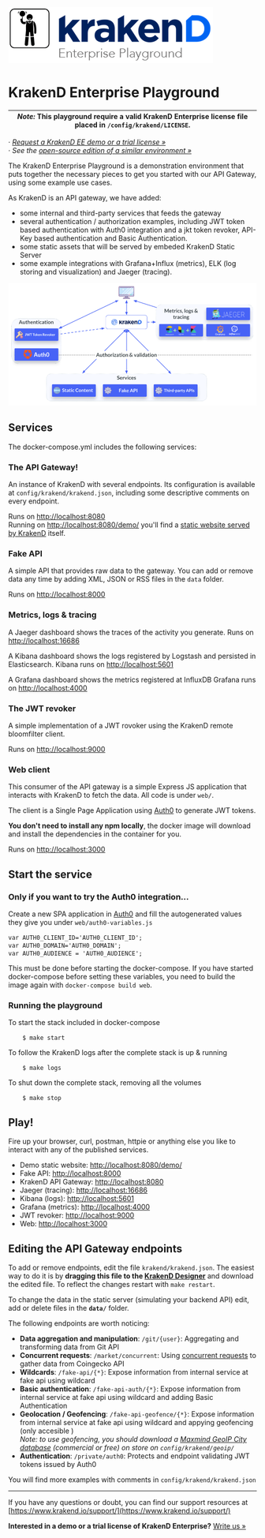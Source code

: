![KrakenD Playground logo](logo.png)

# KrakenD Enterprise Playground

 | _Note:_ **This playground require a valid KrakenD Enterprise license file placed in `/config/krakend/LICENSE`.** |
| --- |

· _[Request a KrakenD EE demo or a trial license »](https://www.krakend.io/enterprise/#contact-sales)_ \
· _See the [open-source edition of a similar environment »](https://github.com/devopsfaith/krakend-playground)_

The KrakenD Enterprise Playground is a demonstration environment that puts together the necessary pieces to get you started with our API Gateway, using some example use cases.

As KrakenD is an API gateway, we have added:
- some internal and third-party services that feeds the gateway
- several authentication / authorization examples, including JWT token based authentication with Auth0 integration and a jkt token revoker, API-Key based authentication and Basic Authentication. 
- some static assets that will be served by embeded KrakenD Static Server
- some example integrations with Grafana+Influx (metrics), ELK (log storing and visualization) and Jaeger (tracing).

![KrakenD Docker compose](composer-env.png)

## Services
The docker-compose.yml includes the following services:

### The API Gateway!
An instance of KrakenD with several endpoints. Its configuration is available at `config/krakend/krakend.json`, including some descriptive comments on every endpoint.

Runs on [http://localhost:8080](http://localhost:8080) \
Running on [http://localhost:8080/demo/](http://localhost:8080/demo/) you'll find a [static website served by KrakenD](https://www.krakend.io/docs/enterprise/endpoints/serve-static-content/) itself.

### Fake API
A simple API that provides raw data to the gateway. You can add or remove data any time by adding XML, JSON or RSS files in the `data` folder.

Runs on [http://localhost:8000](http://localhost:8000)

### Metrics, logs & tracing
A Jaeger dashboard shows the traces of the activity you generate.
Runs on [http://localhost:16686](http://localhost:16686)

A Kibana dashboard shows the logs registered by Logstash and persisted in Elasticsearch.
Kibana runs on [http://localhost:5601](http://localhost:5601)

A Grafana dashboard shows the metrics registered at InfluxDB
Grafana runs on [http://localhost:4000](http://localhost:4000)

### The JWT revoker
A simple implementation of a JWT rovoker using the KrakenD remote bloomfilter client.

Runs on [http://localhost:9000](http://localhost:9000)

### Web client
This consumer of the API gateway is a simple Express JS application that interacts with KrakenD to fetch the data. All code is under `web/`.

The client is a Single Page Application using [Auth0](https://auth0.com) to generate JWT tokens.

**You don't need to install any npm locally**, the docker image will download and install the dependencies in the container for you.

Runs on [http://localhost:3000](http://localhost:3000)

## Start the service

### Only if you want to try the Auth0 integration...
Create a new SPA application in [Auth0](https://manage.auth0.com/) and fill the autogenerated values they give you under `web/auth0-variables.js`

    var AUTH0_CLIENT_ID='AUTH0_CLIENT_ID';
    var AUTH0_DOMAIN='AUTH0_DOMAIN';
    var AUTH0_AUDIENCE = 'AUTH0_AUDIENCE';

This must be done before starting the docker-compose.
If you have started docker-compose before setting these variables, you need to build the image again with `docker-compose build web`.

### Running the playground

To start the stack included in docker-compose
```shell
    $ make start
```

To follow the KrakenD logs after the complete stack is up & running
```shell
    $ make logs
```

To shut down the complete stack, removing all the volumes
```shell
    $ make stop
```

## Play!
Fire up your browser, curl, postman, httpie or anything else you like to interact with any of the published services.

- Demo static website: [http://localhost:8080/demo/](http://localhost:8080/demo/)
- Fake API: [http://localhost:8000](http://localhost:8000)
- KrakenD API Gateway: [http://localhost:8080](http://localhost:8080)
- Jaeger (tracing): [http://localhost:16686](http://localhost:16686)
- Kibana (logs): [http://localhost:5601](http://localhost:5601)
- Grafana (metrics): [http://localhost:4000](http://localhost:4000)
- JWT revoker: [http://localhost:9000](http://localhost:9000)
- Web: [http://localhost:3000](http://localhost:3000)

## Editing the API Gateway endpoints
To add or remove endpoints, edit the file `krakend/krakend.json`. The easiest way to do it is by **dragging this file to the [KrakenD Designer](https://designer.krakend.io/)** and download the edited file. To reflect the changes restart with `make restart`.

To change the data in the static server (simulating your backend API) edit, add or delete files in the **`data/`** folder.

The following endpoints are worth noticing:

- **Data aggregation and manipulation**: `/git/{user}`: Aggregating and transforming data from Git API
- **Concurrent requests**: `/market/concurrent`: Using [concurrent requests](https://www.krakend.io/docs/endpoints/concurrent-requests/) to gather data from Coingecko API
- **Wildcards**: `/fake-api/{*}`: Expose information from internal service at fake api using wildcard
- **Basic authentication**: `/fake-api-auth/{*}`: Expose information from internal service at fake api using wildcard and adding Basic Authentication
- **Geolocation / Geofencing**: `/fake-api-geofence/{*}`: Expose information from internal service at fake api using wildcard and appying geofencing (only accesible ) \
  _Note: to use geofencing, you should download a [Maxmind GeoIP City database](https://dev.maxmind.com/geoip/geolite2-free-geolocation-data?lang=en) (commercial or free) on store on `config/krakend/geoip/`_
- **Authentication**: `/private/auth0`: Protects and endpoint validating JWT tokens issued by Auth0

You will find more examples with comments in `config/krakend/krakend.json`

---

If you have any questions or doubt, you can find our support resources at [https://www.krakend.io/support/](https://www.krakend.io/support/)

**Interested in a demo or a trial license of KrakenD Enterprise?** [Write us »](https://www.krakend.io/enterprise/#contact-sales)
